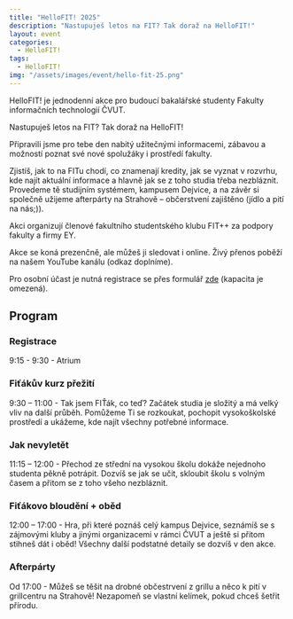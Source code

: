 ```yaml
---
title: "HelloFIT! 2025"
description: "Nastupuješ letos na FIT? Tak doraž na HelloFIT!"
layout: event
categories:
  - HelloFIT!
tags:
  - HelloFIT!
img: "/assets/images/event/hello-fit-25.png"
---
```


HelloFIT! je jednodenní akce pro budoucí bakalářské studenty Fakulty informačních technologií ČVUT.

Nastupuješ letos na FIT? Tak doraž na HelloFIT!

Připravili jsme pro tebe den nabitý užitečnými informacemi, zábavou a možností poznat své nové spolužáky i prostředí fakulty.

Zjistíš, jak to na FITu chodí, co znamenají kredity, jak se vyznat v rozvrhu, kde najít aktuální informace a hlavně jak se z toho studia třeba nezbláznit. Provedeme tě studijním systémem, kampusem Dejvice, a na závěr si společně užijeme afterpárty na Strahově – občerstvení zajištěno (jídlo a pití na nás;)).

Akci organizují členové fakultního studentského klubu FIT++ za podpory fakulty a firmy EY.

Akce se koná prezenčně, ale můžeš ji sledovat i online. Živý přenos poběží na našem YouTube kanálu (odkaz doplníme).

Pro osobní účast je nutná registrace se přes formulář [zde](https://forms.gle/yyw1N3VgRroE1xjQ6) (kapacita je omezená).

## Program

### Registrace
9:15 - 9:30 - Atrium

### Fiťákův kurz přežití
9:30 – 11:00 - Tak jsem FIŤák, co teď? Začátek studia je složitý a má velký vliv na další průběh. Pomůžeme Ti se rozkoukat, pochopit vysokoškolské prostředí a ukážeme, kde najít všechny potřebné informace.

### Jak nevyletět
11:15 – 12:00 - Přechod ze střední na vysokou školu dokáže nejednoho studenta pěkně potrápit. Dozvíš se jak se učit, skloubit školu s volným časem a přitom se z toho všeho nezbláznit.

### Fiťákovo bloudění + oběd
12:00 – 17:00 - Hra, při které poznáš celý kampus Dejvice, seznámíš se s zájmovými kluby a jinými organizacemi v rámci ČVUT a ještě si přitom stihneš dát i oběd! Všechny další podstatné detaily se dozvíš v den akce.

### Afterpárty
Od 17:00 - Můžeš se těšit na drobné občestrvení z grillu a něco k pití v grillcentru na Strahově! Nezapomeň se vlastní kelímek, pokud chceš šetřit přírodu.

